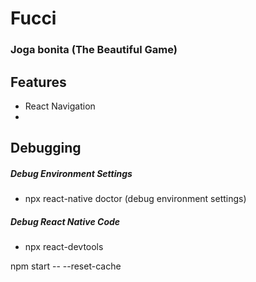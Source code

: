 # Fucci

### Joga bonita (The Beautiful Game)

## Features

- React Navigation
- 

## Debugging

##### Debug Environment Settings
- npx react-native doctor (debug environment settings)

##### Debug React Native Code
- npx react-devtools


npm start -- --reset-cache
